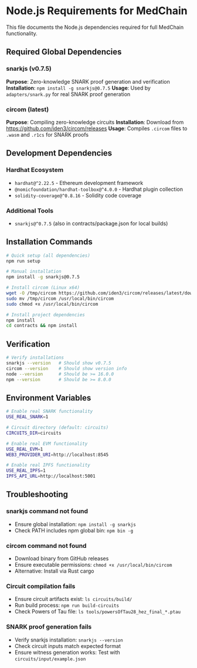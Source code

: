 # Node.js Requirements for MedChain

This file documents the Node.js dependencies required for full MedChain functionality.

## Required Global Dependencies

### snarkjs (v0.7.5)

**Purpose**: Zero-knowledge SNARK proof generation and verification
**Installation**: `npm install -g snarkjs@0.7.5`
**Usage**: Used by `adapters/snark.py` for real SNARK proof generation

### circom (latest)

**Purpose**: Compiling zero-knowledge circuits
**Installation**: Download from <https://github.com/iden3/circom/releases>
**Usage**: Compiles `.circom` files to `.wasm` and `.r1cs` for SNARK proofs

## Development Dependencies

### Hardhat Ecosystem

- `hardhat@^2.22.5` - Ethereum development framework
- `@nomicfoundation/hardhat-toolbox@^4.0.0` - Hardhat plugin collection
- `solidity-coverage@^0.8.16` - Solidity code coverage

### Additional Tools

- `snarkjs@^0.7.5` (also in contracts/package.json for local builds)

## Installation Commands

```bash
# Quick setup (all dependencies)
npm run setup

# Manual installation
npm install -g snarkjs@0.7.5

# Install circom (Linux x64)
wget -O /tmp/circom https://github.com/iden3/circom/releases/latest/download/circom-linux-amd64
sudo mv /tmp/circom /usr/local/bin/circom
sudo chmod +x /usr/local/bin/circom

# Install project dependencies
npm install
cd contracts && npm install
```

## Verification

```bash
# Verify installations
snarkjs --version   # Should show v0.7.5
circom --version    # Should show version info
node --version      # Should be >= 16.0.0
npm --version       # Should be >= 8.0.0
```

## Environment Variables

```bash
# Enable real SNARK functionality
USE_REAL_SNARK=1

# Circuit directory (default: circuits)
CIRCUITS_DIR=circuits

# Enable real EVM functionality
USE_REAL_EVM=1
WEB3_PROVIDER_URI=http://localhost:8545

# Enable real IPFS functionality  
USE_REAL_IPFS=1
IPFS_API_URL=http://localhost:5001
```

## Troubleshooting

### snarkjs command not found

- Ensure global installation: `npm install -g snarkjs`
- Check PATH includes npm global bin: `npm bin -g`

### circom command not found

- Download binary from GitHub releases
- Ensure executable permissions: `chmod +x /usr/local/bin/circom`
- Alternative: Install via Rust cargo

### Circuit compilation fails

- Ensure circuit artifacts exist: `ls circuits/build/`
- Run build process: `npm run build-circuits`
- Check Powers of Tau file: `ls tools/powersOfTau28_hez_final_*.ptau`

### SNARK proof generation fails

- Verify snarkjs installation: `snarkjs --version`
- Check circuit inputs match expected format
- Ensure witness generation works: Test with `circuits/input/example.json`
